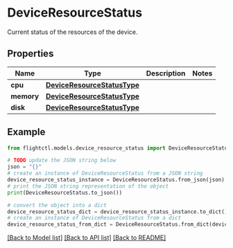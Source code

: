 # DeviceResourceStatus

Current status of the resources of the device.

## Properties

Name | Type | Description | Notes
------------ | ------------- | ------------- | -------------
**cpu** | [**DeviceResourceStatusType**](DeviceResourceStatusType.md) |  | 
**memory** | [**DeviceResourceStatusType**](DeviceResourceStatusType.md) |  | 
**disk** | [**DeviceResourceStatusType**](DeviceResourceStatusType.md) |  | 

## Example

```python
from flightctl.models.device_resource_status import DeviceResourceStatus

# TODO update the JSON string below
json = "{}"
# create an instance of DeviceResourceStatus from a JSON string
device_resource_status_instance = DeviceResourceStatus.from_json(json)
# print the JSON string representation of the object
print(DeviceResourceStatus.to_json())

# convert the object into a dict
device_resource_status_dict = device_resource_status_instance.to_dict()
# create an instance of DeviceResourceStatus from a dict
device_resource_status_from_dict = DeviceResourceStatus.from_dict(device_resource_status_dict)
```
[[Back to Model list]](../README.md#documentation-for-models) [[Back to API list]](../README.md#documentation-for-api-endpoints) [[Back to README]](../README.md)



